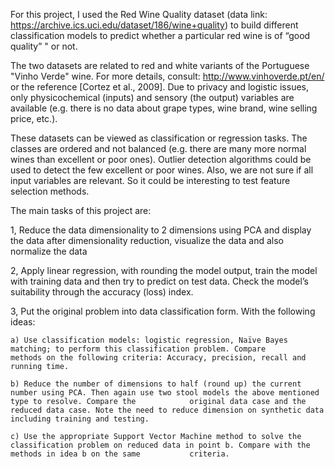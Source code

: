 For this project, I used the Red Wine Quality dataset (data link: https://archive.ics.uci.edu/dataset/186/wine+quality) to build different classification models to predict whether a particular red wine is of “good quality” " or not.

The two datasets are related to red and white variants of the Portuguese "Vinho Verde" wine. For more details, consult: http://www.vinhoverde.pt/en/ or the reference [Cortez et al., 2009].  Due to privacy and logistic issues, only physicochemical (inputs) and sensory (the output) variables are available (e.g. there is no data about grape types, wine brand, wine selling price, etc.).

These datasets can be viewed as classification or regression tasks.  The classes are ordered and not balanced (e.g. there are many more normal wines than excellent or poor ones). Outlier detection algorithms could be used to detect the few excellent or poor wines. Also, we are not sure if all input variables are relevant. So it could be interesting to test feature selection methods.



The main tasks of this project are: 
  
  1, Reduce the data dimensionality to 2 dimensions using PCA and display the data after dimensionality reduction, visualize the data and also normalize the data
  
  2, Apply linear regression, with rounding the model output, train the model with training data and then try to predict on test data. Check the model’s suitability through the accuracy (loss) index.
  
  3, Put the original problem into data classification form. With the following ideas:
  
    a) Use classification models: logistic regression, Naïve Bayes matching; to perform this classification problem. Compare
    methods on the following criteria: Accuracy, precision, recall and running time.
    
    b) Reduce the number of dimensions to half (round up) the current number using PCA. Then again use two stool models the above mentioned type to resolve. Compare the            original data case and the reduced data case. Note the need to reduce dimension on synthetic data including training and testing.
    
    c) Use the appropriate Support Vector Machine method to solve the classification problem on reduced data in point b. Compare with the methods in idea b on the same           criteria.
  
